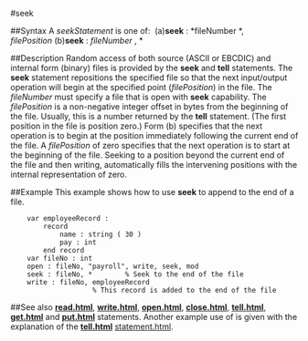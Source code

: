 
#seek

##Syntax
A *seekStatement* is one of:
 (a)**seek** : *fileNumber *, *filePosition* (b)**seek** : *fileNumber* , *



##Description
Random access of both source (ASCII or EBCDIC) and internal form (binary) files is provided by the **seek** and **tell** statements. The **seek** statement repositions the specified file so that the next input/output operation will begin at the specified point (*filePosition*) in the file.
The *fileNumber* must specify a file that is open with **seek** capability. The *filePosition* is a non-negative integer offset in bytes from the beginning of the file. Usually, this is a number returned by the **tell** statement. (The first position in the file is position zero.)
Form (b) specifies that the next operation is to begin at the position immediately following the current end of the file. A *filePosition* of zero specifies that the next operation is to start at the beginning of the file. Seeking to a position beyond the current end of the file and then writing, automatically fills the intervening positions with the internal representation of zero.



##Example
This example shows how to use **seek** to append to the end of a file.


        var employeeRecord :
            record
                name : string ( 30 )
                pay : int
            end record
        var fileNo : int
        open : fileNo, "payroll", write, seek, mod
        seek : fileNo, *        % Seek to the end of the file
        write : fileNo, employeeRecord
                        % This record is added to the end of the file
##See also
**[read.html](read)**, **[write.html](write)**, **[open.html](open)**, **[close.html](close)**, **[tell.html](tell)**, **[get.html](get)** and **[put.html](put)** statements. Another example use of **[](seek)** is given with the explanation of the **[tell.html](tell)** [statement.html](statement).



